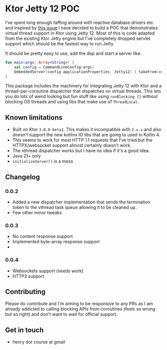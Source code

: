 # Ktor Jetty 12 POC

I've spent long enough faffing around with reactive database drivers etc. and inspired
by [this issue](https://youtrack.jetbrains.com/issue/KTOR-6734/Jetty-engine-Upgrade-Jetty-dependencies-to-the-latest-version-12)
I have decided to build a POC that demonstrates virtual thread support in Ktor using Jetty 12. Most of this is code
adapted from the existing Ktor Jetty engine but I've completely dropped servlet support which should be the fastest way
to run Jetty.

It should be pretty easy to use, add the dep and start a server like:

```kotlin
fun main(args: Array<String>) {
    val config = CommandLineConfig(args)
    EmbeddedServer(config.applicationProperties, Jetty12) { takeFrom(config.engineConfig) }.start(true)
}
```

This package includes the machinery for integrating Jetty 12 with Ktor and a thread-per-coroutine dispatcher that
dispatches on virtual threads. This lets you do lots of weird looking but fun stuff like using `runBlocking {}` without
blocking OS threads and using libs that make use of `ThreadLocal`.

## Known limitations

- Built on Ktor `3.0.0-beta1`. This makes it incompatible with `2.x.x` and also doesn't support the new kotlinx IO libs
  that are going to used in Kotlin 4.
- This seems to work for most HTTP 1.1 requests that I've tried but the HTTPX/websocket support almost certainly doesn't
  work.
- The vthread dispatcher works but I have no idea if it's a good idea.
- Java 21+ only
- `initializeServer()` is a mess

## Changelog

### 0.0.2

- Added a new dispatcher implementation that sends the termination token to the vthread task queue allowing it to be
  cleaned up.
- Few other minor tweaks

### 0.0.3

- No content response support
- Implemented byte-array response support
- 
### 0.0.4

- Websockets support (needs work)
- HTTP3 support 


## Contributing

Please do contribute and I'm aiming to be responsive to any PRs as I am already addicted to calling blocking APIs
from coroutines (feels so wrong but so right) and don't want to wait for official support.

## Get in touch

- henry dot course at gmail
